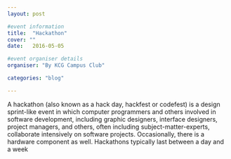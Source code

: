 ```yaml
---
layout: post

#event information
title:  "Hackathon"
cover: ""
date:   2016-05-05

#event organiser details
organiser: "By KCG Campus Club"

categories: "blog"

---
```


A hackathon (also known as a hack day, hackfest or codefest) is a design sprint-like event in which computer programmers and others involved in software development, including graphic designers, interface designers, project managers, and others, often including subject-matter-experts, collaborate intensively on software projects. Occasionally, there is a hardware component as well. Hackathons typically last between a day and a week
